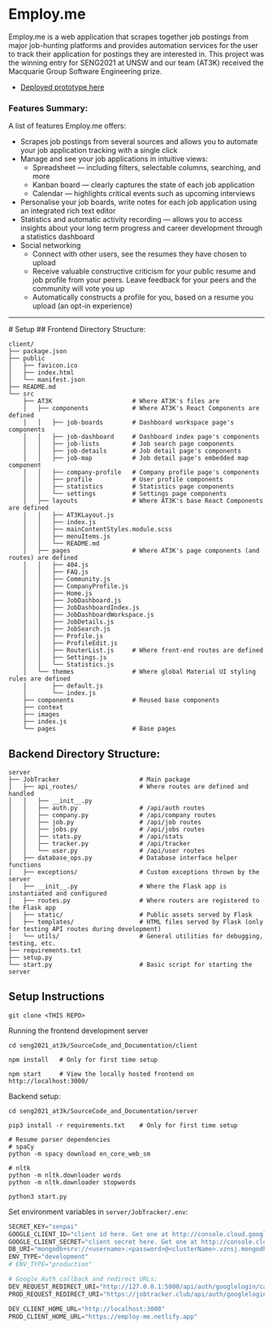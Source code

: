 # Employ.me

Employ.me is a web application that scrapes together job postings from major job-hunting platforms and provides automation services for the user to track their application for postings they are interested in. This project was the winning entry for SENG2021 at UNSW and our team (AT3K) received the Macquarie Group Software Engineering prize.

-   <a href="https://employ-me.netlify.app/">Deployed prototype here</a>

### Features Summary:
A list of features Employ.me offers:
- Scrapes job postings from several sources and allows you to automate your job application tracking with a single click
- Manage and see your job applications in intuitive views:
    - Spreadsheet — including filters, selectable columns, searching, and more
    - Kanban board — clearly captures the state of each job application
    - Calendar — highlights critical events such as upcoming interviews
- Personalise your job boards, write notes for each job application using an integrated rich text editor
- Statistics and automatic activity recording — allows you to access insights about your long term progress and career development through a statistics dashboard
- Social networking
    - Connect with other users, see the resumes they have chosen to upload
    - Receive valuable constructive criticism for your public resume and job profile from your peers. Leave feedback for your peers and the community will vote you up
    - Automatically constructs a profile for you, based on a resume you upload (an opt-in experience)

<hr />
# Setup
## Frontend Directory Structure:

```
client/
├── package.json
├── public
│   ├── favicon.ico
│   ├── index.html
│   └── manifest.json
├── README.md
└── src
    ├── AT3K                      # Where AT3K's files are
    │   ├── components            # Where AT3K's React Components are defined
    │   │   ├── job-boards        # Dashboard workspace page's components
    │   │   ├── job-dashboard     # Dashboard index page's components
    │   │   ├── job-lists         # Job search page components
    │   │   ├── job-details       # Job detail page's components
    │   │   ├── job-map           # Job detail page's embedded map component
    │   │   ├── company-profile   # Company profile page's components
    │   │   ├── profile           # User profile components
    │   │   ├── statistics        # Statistics page components
    │   │   └── settings          # Settings page components
    │   ├── layouts               # Where AT3K's base React Components are defined
    │   │   ├── AT3KLayout.js
    │   │   ├── index.js
    │   │   ├── mainContentStyles.module.scss
    │   │   ├── menuItems.js
    │   │   └── README.md
    │   ├── pages                 # Where AT3K's page components (and routes) are defined
    │   │   ├── 404.js
    │   │   ├── FAQ.js
    │   │   ├── Community.js
    │   │   ├── CompanyProfile.js
    │   │   ├── Home.js
    │   │   ├── JobDashboard.js
    │   │   ├── JobDashboardIndex.js
    │   │   ├── JobDashboardWorkspace.js
    │   │   ├── JobDetails.js
    │   │   ├── JobSearch.js
    │   │   ├── Profile.js
    │   │   ├── ProfileEdit.js
    │   │   ├── RouterList.js     # Where front-end routes are defined
    │   │   ├── Settings.js
    │   │   └── Statistics.js
    │   └── themes                # Where global Material UI styling rules are defined
    │       ├── default.js
    │       └── index.js
    ├── components                # Reused base components 
    ├── context
    ├── images
    ├── index.js
    └── pages                     # Base pages
```

## Backend Directory Structure:

```
server
├── JobTracker                      # Main package
│   ├── api_routes/                 # Where routes are defined and handled
│   │   ├── __init__.py
│   │   ├── auth.py                 # /api/auth routes
│   │   ├── company.py              # /api/company routes
│   │   ├── job.py                  # /api/job routes
│   │   ├── jobs.py                 # /api/jobs routes
│   │   ├── stats.py                # /api/stats
│   │   ├── tracker.py              # /api/tracker
│   │   └── user.py                 # /api/user routes
│   ├── database_ops.py             # Database interface helper functions
│   ├── exceptions/                 # Custom exceptions thrown by the server
│   ├── __init__.py                 # Where the Flask app is instantiated and configured
│   ├── routes.py                   # Where routers are registered to the Flask app
│   ├── static/                     # Public assets served by Flask
│   ├── templates/                  # HTML files served by Flask (only for testing API routes during development)
│   └── utils/                      # General utilities for debugging, testing, etc.
├── requirements.txt
├── setup.py
└── start.py                        # Basic script for starting the server
```

## Setup Instructions

```shell
git clone <THIS REPO>
```

Running the frontend development server

```shell
cd seng2021_at3k/SourceCode_and_Documentation/client

npm install   # Only for first time setup

npm start     # View the locally hosted frontend on http://localhost:3000/
```

Backend setup:

```shell
cd seng2021_at3k/SourceCode_and_Documentation/server

pip3 install -r requirements.txt    # Only for first time setup

# Resume parser dependencies
# spaCy
python -m spacy download en_core_web_sm

# nltk
python -m nltk.downloader words
python -m nltk.downloader stopwords

python3 start.py
```

Set environment variables in `server/JobTracker/.env`:

```python
SECRET_KEY="senpai"
GOOGLE_CLIENT_ID="client id here. Get one at http://console.cloud.google.com/"
GOOGLE_CLIENT_SECRET="client secret here. Get one at http://console.cloud.google.com/"
DB_URI="mongodb+srv://<username>:<password>@<clusterName>.vznsj.mongodb.net/jobtracker?retryWrites=true&w=majority"   # Set up a MongoDB cloud instance here: https://docs.atlas.mongodb.com/getting-started/
ENV_TYPE="development"
# ENV_TYPE="production"

# Google Auth callback and redirect URLs:
DEV_REQUEST_REDIRECT_URI="http://127.0.0.1:5000/api/auth/googlelogin/callback"
PROD_REQUEST_REDIRECT_URI="https://jobtracker.club/api/auth/googlelogin/callback"

DEV_CLIENT_HOME_URL="http://localhost:3000"
PROD_CLIENT_HOME_URL="https://employ-me.netlify.app"

```
